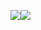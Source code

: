 <a href="#"><img align="center" style="float:left" align="center" src="https://github-readme-stats.vercel.app/api?username=dalikewara&show_icons=true&theme=gruvbox&hide_border=true&hide_title=true" /></a>
<a href="#"><img align="center" style="float:left" align="center" src="https://github-readme-stats.vercel.app/api/top-langs/?username=dalikewara&langs_count=8&hide_title=true&layout=compact&theme=gruvbox&hide_border=true" /></a>
